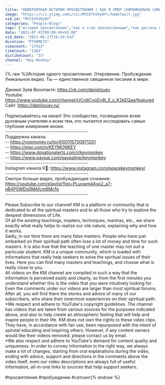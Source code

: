 ```yaml
---
title: "НЕВЕРОЯТНАЯ ИСТОРИЯ ПРОСВЕТЛЕНИЯ | КАК Я УМЕР [НИРВИКАЛЬПА САМАДХИ]"
image: "https:\/\/i.ytimg.com\/vi\/MYCEYhVOyHY\/hqdefault.jpg"
vid_id: "MYCEYhVOyHY"
categories: "People-Blogs"
tags: ["история просветления","как я стал просветленным","как достичь просветления"]
date: "2021-07-01T09:08:49+03:00"
vid_date: "2021-06-27T16:24:54Z"
duration: "PT40M57S"
viewcount: "17413"
likeCount: "1161"
dislikeCount: "33"
channel: "Key Monkey"
---
```

{% raw %}История одного просветления. Откровение. Пробуждение. Уникальное видео. Ты — единственное священное писание в мире. <br /><br />Даниил Зуев Вконтакте:  <a rel="nofollow" target="blank" href="https://vk.com/danielzuev">https://vk.com/danielzuev</a><br />Youtube:  <a rel="nofollow" target="blank" href="https://www.youtube.com/channel/UCrdICyqDv8I_E_v_K2kEQag/featured">https://www.youtube.com/channel/UCrdICyqDv8I_E_v_K2kEQag/featured</a><br />Сайт:  <a rel="nofollow" target="blank" href="https://daniilzuev.ru/">https://daniilzuev.ru/</a><br /><br />Подписывайтесь на канал! Это сообщество, посвященное всем духовным учителям и всем тем, кто пытается исследовать самые глубокие измерения жизни.  <br />------------------------------------------<br />Поддержка канала: <br />--  <a rel="nofollow" target="blank" href="https://yoomoney.ru/to/4100115730971201">https://yoomoney.ru/to/4100115730971201</a><br />--  <a rel="nofollow" target="blank" href="https://qiwi.com/n/KEYMONKEY">https://qiwi.com/n/KEYMONKEY</a> <br />--  <a rel="nofollow" target="blank" href="https://www.donationalerts.com/r/keymonkey">https://www.donationalerts.com/r/keymonkey</a><br />--  <a rel="nofollow" target="blank" href="https://www.paypal.com/paypalme/keymonkey">https://www.paypal.com/paypalme/keymonkey</a><br />------------------------------------------<br /> Instagram канала К🙈: <a rel="nofollow" target="blank" href="https://www.instagram.com/peacekeymonkey/">https://www.instagram.com/peacekeymonkey/</a><br />------------------------------------------<br />Смотри больше видео, пробуждающие сознание:  <a rel="nofollow" target="blank" href="https://youtube.com/playlist?list=PLuvwm4Axo2_a7-qB4P0WDs0MAfcm6Mcfg">https://youtube.com/playlist?list=PLuvwm4Axo2_a7-qB4P0WDs0MAfcm6Mcfg</a><br />------------------------------------------<br /><br />Please Subscribe to our channel! KM is a platform or community  that is dedicated to all the spiritual masters and to all those who try to explore the deepest dimensions of Life. <br />Of all the existing teachings, masters, techniques, mantras, etc., we share exactly what really helps to realize our vile nature, explaining why and how it works.<br />Sadly, in our time there are many false masters. People who have just embarked on their spiritual path often lose a lot of money and time for such masters. It is also true that the teaching of one master may not suit a particular student. KM is a unique community, which is loaded with informations that really help seekers to solve the spiritual issues of their lives. Here you can find many masters and teachings, and choose what is really close to you.<br />All videos on the KM channel are compiled in such a way that the information is perceived easily and clearly, so from the first minutes you understand whether this is the video that you were intuitively looking for.<br />Even the comments under our videos are larger than most spiritual forums. After all, you will find there the stories and advice of many of our subscribers, who share their innermost experiences on their spiritual path.<br />*We respect and adhere to YouTube's copyright guidelines. The channel has videos that are taken from various sources for the purposes indicated above, and also to help create an atmospheric feeling that will help and inspire people in their life. KM does not own the rights to these video clips. They have, in accordance with fair use, been repurposed with the intent of spirutal educating and inspiring others. However, if any content owners would like their videos removed, please contact us by email. <br />*We also respect and adhere to YouTube's demand for content quality and uniqueness. In order to convey information in the right way, we always make a lot of changes, starting from oral explanations during the video, ending with advice, support and directions in the comments above the video itself, even our video descriptions are always full of useful information, all-in-one links to sources that help support seekers.<br /><br />#просветление #пробуждение #сатсанг{% endraw %}
